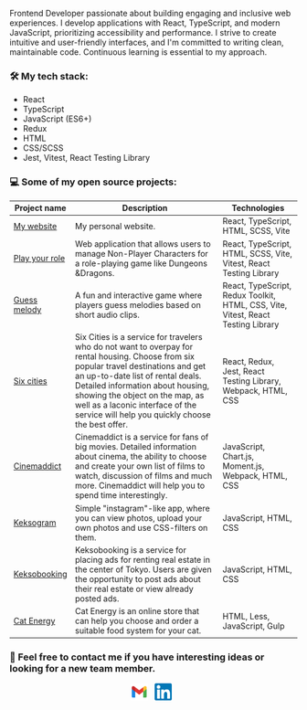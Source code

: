 Frontend Developer passionate about building engaging and inclusive web experiences. I develop applications with React, TypeScript, and modern JavaScript, prioritizing accessibility and performance. I strive to create intuitive and user-friendly interfaces, and I'm committed to writing clean, maintainable code. Continuous learning is essential to my approach.

### :hammer_and_wrench: My tech stack:

- React
- TypeScript
- JavaScript (ES6+)
- Redux
- HTML
- CSS/SCSS
- Jest, Vitest, React Testing Library

### :computer: Some of my open source projects:

| Project name                                                           | Description                                                                                                                                                                                                                                                                                                                                | Technologies                                                                     |
| ---------------------------------------------------------------------- | ------------------------------------------------------------------------------------------------------------------------------------------------------------------------------------------------------------------------------------------------------------------------------------------------------------------------------------------ | -------------------------------------------------------------------------------- |
| [My website](https://github.com/ElizabethSh/project-zero)              | My personal website.                                                                                                                                                                                                                                                                                                                       | React, TypeScript, HTML, SCSS, Vite                                              |
| [Play your role](https://github.com/ElizabethSh/play-your-role-app)    | Web application that allows users to manage Non-Player Characters for a role-playing game like Dungeons &Dragons.                                                                                                                                                                                                                          | React, TypeScript, HTML, SCSS, Vite, Vitest, React Testing Library               |
| [Guess melody](https://github.com/ElizabethSh/guess-melody)            | A fun and interactive game where players guess melodies based on short audio clips.                                                                                                                                                                                                                                                        | React, TypeScript, Redux Toolkit, HTML, CSS, Vite, Vitest, React Testing Library |
| [Six cities](https://github.com/ElizabethSh/1061045-six-cities-6)      | Six Cities is a service for travelers who do not want to overpay for rental housing. Choose from six popular travel destinations and get an up-to-date list of rental deals. Detailed information about housing, showing the object on the map, as well as a laconic interface of the service will help you quickly choose the best offer. | React, Redux, Jest, React Testing Library, Webpack, HTML, CSS                    |
| [Cinemaddict](https://github.com/ElizabethSh/1061045-cinemaddict-12)   | Cinemaddict is a service for fans of big movies. Detailed information about cinema, the ability to choose and create your own list of films to watch, discussion of films and much more. Cinemaddict will help you to spend time interestingly.                                                                                            | JavaScript, Chart.js, Moment.js, Webpack, HTML, CSS                              |
| [Keksogram](https://github.com/ElizabethSh/1061045-kekstagram-21)      | Simple "instagram"-like app, where you can view photos, upload your own photos and use CSS-filters on them.                                                                                                                                                                                                                                | JavaScript, HTML, CSS                                                            |
| [Keksobooking](https://github.com/ElizabethSh/1061045-keksobooking-19) | Keksobooking is a service for placing ads for renting real estate in the center of Tokyo. Users are given the opportunity to post ads about their real estate or view already posted ads.                                                                                                                                                  | JavaScript, HTML, CSS                                                            |
| [Cat Energy](https://github.com/ElizabethSh/1061045-cat-energy-18)     | Cat Energy is an online store that can help you choose and order a suitable food system for your cat.                                                                                                                                                                                                                                      | HTML, Less, JavaScript, Gulp                                                     |

### :email: Feel free to contact me if you have interesting ideas or looking for a new team member.

<p align="center">
<a href="mailto:liza.shoshkina@gmail.com"><img height="30" src="google_gmail.svg"></a>&nbsp;&nbsp;
<a href="https://www.linkedin.com/in/liza-shoshkina/"><img height="30" src="linkedin.svg"></a>&nbsp;&nbsp;
</p>
